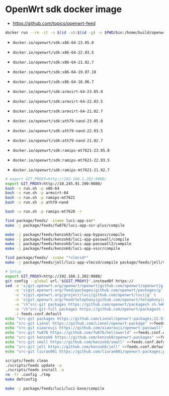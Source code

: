 # OpenWrt sdk docker image

- <https://github.com/topics/openwrt-feed>

```bash
docker run --rm -it -u $(id -u):$(id -g) -v $PWD/bin:/home/build/openwrt/bin docker.io/openwrt/sdk:x86-64-21.02.7 bash
```

- `docker.io/openwrt/sdk:x86-64-23.05.0`
- `docker.io/openwrt/sdk:x86-64-22.03.5`
- `docker.io/openwrt/sdk:x86-64-21.02.7`
- `docker.io/openwrt/sdk:x86-64-19.07.10`
- `docker.io/openwrt/sdk:x86-64-18.06.7`

- `docker.io/openwrt/sdk:armvirt-64-23.05.0`
- `docker.io/openwrt/sdk:armvirt-64-22.03.5`
- `docker.io/openwrt/sdk:armvirt-64-21.02.7`

- `docker.io/openwrt/sdk:ath79-nand-23.05.0`
- `docker.io/openwrt/sdk:ath79-nand-22.03.5`
- `docker.io/openwrt/sdk:ath79-nand-21.02.7`

- `docker.io/openwrt/sdk:ramips-mt7621-23.05.0`
- `docker.io/openwrt/sdk:ramips-mt7621-22.03.5`
- `docker.io/openwrt/sdk:ramips-mt7621-21.02.7`

```bash
# export GIT_PROXY=http://192.168.1.202:9080/
export GIT_PROXY=http://10.245.91.190:9080/
bash -x run.sh -p x86-64
bash -x run.sh -p armvirt-64
bash -x run.sh -p ramips-mt7621
bash -x run.sh -p ath79-nand

bash -x run.sh -p ramips-mt7620 -r
```

```bash
find package/feeds/ -iname luci-app-ssr*
make -j package/feeds/fw876/luci-app-ssr-plus/compile

make -j package/feeds/kenzok8/luci-app-bypass/compile
make -j package/feeds/kenzok8/luci-app-passwall/compile
make -j package/feeds/kenzok8/luci-app-passwall2/compile
make -j package/feeds/kenzok8/luci-app-vssr/compile

find package/feeds/ -iname "*vlmcsd*"
make -j package/feeds/jell/luci-app-vlmcsd/compile package/feeds/jell/vlmcsd/compile
```

```bash
# Setup
export GIT_PROXY=http://192.168.1.202:9080/
git config --global url."${GIT_PROXY}".insteadOf https://
sed -e 's|git.openwrt.org/openwrt/openwrt|github.com/openwrt/openwrt|g' \
    -e 's|git.openwrt.org/feed/packages|github.com/openwrt/packages|g' \
    -e 's|git.openwrt.org/project/luci|github.com/openwrt/luci|g' \
    -e 's|git.openwrt.org/feed/telephony|github.com/openwrt/telephony|g' \
    -e '\%^src-git packages https://github.com/openwrt/packages% s%.%#&%' \
    -e '\%^src-git-full packages https://github.com/openwrt/packages% s%.%#&%' \
    -i feeds.conf.default
echo "src-git packages https://github.com/Lienol/openwrt-packages;22.03" >>feeds.conf.default
echo "src-git Lienol https://github.com/Lienol/openwrt-package" >>feeds.conf.default
echo "src-git xiaorouji https://github.com/xiaorouji/openwrt-passwall" >>feeds.conf.default
echo "src-git fw876 https://github.com/fw876/helloworld" >>feeds.conf.default
echo "src-git kenzok8 https://github.com/kenzok8/openwrt-packages" >>feeds.conf.default
echo "src-git small https://github.com/kenzok8/small" >>feeds.conf.default
echo "src-git jell https://github.com/kenzok8/jell" >>feeds.conf.default
echo "src-git liuran001 https://github.com/liuran001/openwrt-packages;packages" >>feeds.conf.default

scripts/feeds clean
./scripts/feeds update -a
./scripts/feeds install -a
rm -fr .config ./tmp
make defconfig

make -j package/feeds/luci/luci-base/compile
```
